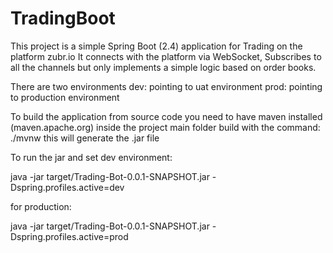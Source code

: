 # TradingBoot

This project is a simple Spring Boot (2.4) application for Trading on the platform zubr.io
It connects with the platform via WebSocket, 
Subscribes to all the channels but only implements a simple logic based on order books. 

There are two environments
dev: pointing to uat environment 
prod: pointing to production environment 

To build the application from source code  you need to have maven installed (maven.apache.org)
inside the project main folder build with the command:
./mvnw 
this will generate the .jar file

To run the jar and set dev environment:

java -jar target/Trading-Bot-0.0.1-SNAPSHOT.jar -Dspring.profiles.active=dev

for production:

java -jar target/Trading-Bot-0.0.1-SNAPSHOT.jar -Dspring.profiles.active=prod
 
